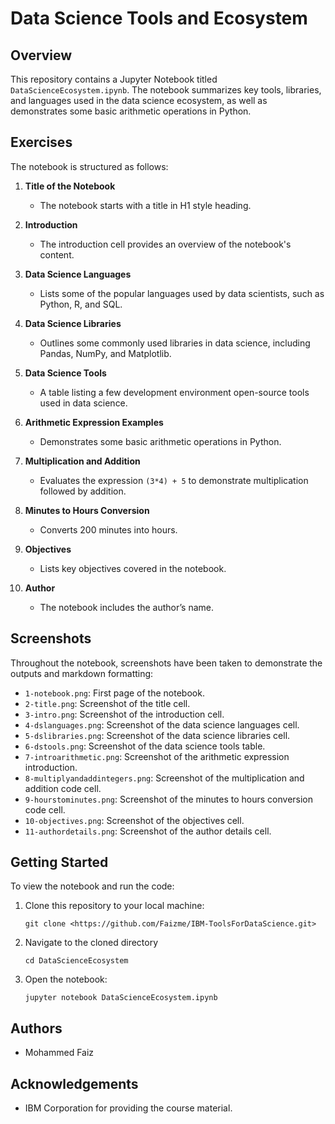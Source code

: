 # Data Science Tools and Ecosystem

## Overview

This repository contains a Jupyter Notebook titled `DataScienceEcosystem.ipynb`. The notebook summarizes key tools, libraries, and languages used in the data science ecosystem, as well as demonstrates some basic arithmetic operations in Python.

## Exercises

The notebook is structured as follows:

1. **Title of the Notebook**  
   - The notebook starts with a title in H1 style heading.

2. **Introduction**  
   - The introduction cell provides an overview of the notebook's content.

3. **Data Science Languages**  
   - Lists some of the popular languages used by data scientists, such as Python, R, and SQL.

4. **Data Science Libraries**  
   - Outlines some commonly used libraries in data science, including Pandas, NumPy, and Matplotlib.

5. **Data Science Tools**  
   - A table listing a few development environment open-source tools used in data science.

6. **Arithmetic Expression Examples**  
   - Demonstrates some basic arithmetic operations in Python.

7. **Multiplication and Addition**  
   - Evaluates the expression `(3*4) + 5` to demonstrate multiplication followed by addition.

8. **Minutes to Hours Conversion**  
   - Converts 200 minutes into hours.

9. **Objectives**  
   - Lists key objectives covered in the notebook.

10. **Author**  
    - The notebook includes the author’s name.

## Screenshots

Throughout the notebook, screenshots have been taken to demonstrate the outputs and markdown formatting:
- `1-notebook.png`: First page of the notebook.
- `2-title.png`: Screenshot of the title cell.
- `3-intro.png`: Screenshot of the introduction cell.
- `4-dslanguages.png`: Screenshot of the data science languages cell.
- `5-dslibraries.png`: Screenshot of the data science libraries cell.
- `6-dstools.png`: Screenshot of the data science tools table.
- `7-introarithmetic.png`: Screenshot of the arithmetic expression introduction.
- `8-multiplyandaddintegers.png`: Screenshot of the multiplication and addition code cell.
- `9-hourstominutes.png`: Screenshot of the minutes to hours conversion code cell.
- `10-objectives.png`: Screenshot of the objectives cell.
- `11-authordetails.png`: Screenshot of the author details cell.

## Getting Started

To view the notebook and run the code:

1. Clone this repository to your local machine:
   
    ```git clone <https://github.com/Faizme/IBM-ToolsForDataScience.git>```
   
2. Navigate to the cloned directory
   
    ```cd DataScienceEcosystem```

3. Open the notebook:
   
     ```jupyter notebook DataScienceEcosystem.ipynb```

## Authors
* Mohammed Faiz

## Acknowledgements
* IBM Corporation for providing the course material.
